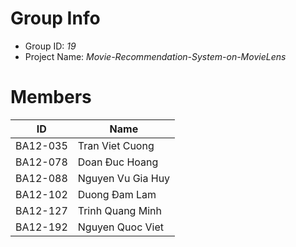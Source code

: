 Group Info
==============================
* Group ID: *19*
* Project Name: *Movie-Recommendation-System-on-MovieLens*

Members
==============================
|ID|Name|
|-|-|
|BA12-035|Tran Viet Cuong|
|BA12-078|Doan Đuc Hoang|
|BA12-088|Nguyen Vu Gia Huy|
|BA12-102|Duong Đam Lam|
|BA12-127|Trinh Quang Minh|
|BA12-192|Nguyen Quoc Viet|